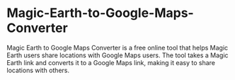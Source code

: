 # Magic-Earth-to-Google-Maps-Converter
Magic Earth to Google Maps Converter is a free online tool that helps Magic Earth users share locations with Google Maps users. The tool takes a Magic Earth link and converts it to a Google Maps link, making it easy to share locations with others.
